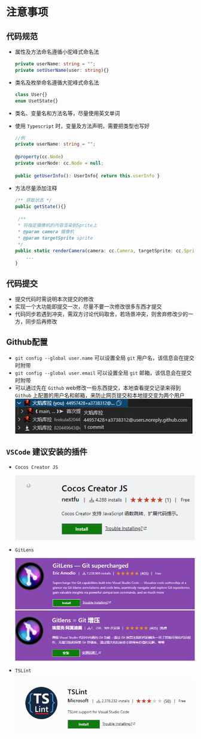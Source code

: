 # 注意事项

## 代码规范

* 属性及方法命名遵循小驼峰式命名法
    ```typescript
    private userName: string = "";
    private setUserName(user: string){}
    ```
* 类名及枚举命名遵循大驼峰式命名法
    ```typescript
    class User{}
    enum UsetState{}
    ```
* 类名、变量名和方法名等，尽量使用英文单词
* 使用 `Typescript` 时，变量及方法声明，需要把类型也写好
 
    ```typescript
    //例
    private userName: string = "";

    @property(cc.Node)
    private userNode: cc.Node = null;

    public getUserInfo(): UserInfo{ return this.userInfo }
    ```
* 方法尽量添加注释
    ```typescript
    /** 获取状态 */
    public getState(){}
    
     /**
     * 将指定摄像机的内容渲染到Sprite上
     * @param camera 摄像机
     * @param targetSprite sprite
     */
    public static renderCamera(camera: cc.Camera, targetSprite: cc.Sprite) {
        ...
    }
    ```
## 代码提交
* 提交代码时需说明本次提交的修改
* 实现一个大功能即提交一次，尽量不要一次修改很多东西才提交
* 代码同步若遇到冲突，需双方讨论代码取舍，若场景冲突，则舍弃修改少的一方，同步后再修改

## Github配置
* `git config --global user.name` 可以设置全局 `git` 用户名，该信息会在提交时附带
* `git config --global user.email` 可以设置全局 `git` 邮箱，该信息会在提交时附带
* 可以通过先在 `Github` web修改一些东西提交，本地查看提交记录来得到 `Github` 上配置的用户名和邮箱，来防止网页提交和本地提交变为两个用户
    ![](./image/tip1.png)

## `VSCode` 建议安装的插件 
* `Cocos Creator JS` 
  
    ![](./image/tip2.png)

* `GitLens`  

    ![](./image/tip3.png)
    ![](./image/tip4.png)
    
* `TSLint`
    
    ![](./image/tip5.png)